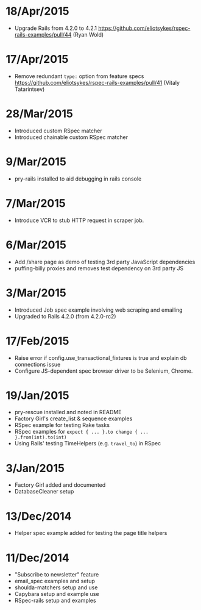 # 18/Apr/2015
- Upgrade Rails from 4.2.0 to 4.2.1 https://github.com/eliotsykes/rspec-rails-examples/pull/44 (Ryan Wold)

# 17/Apr/2015
- Remove redundant `type:` option from feature specs https://github.com/eliotsykes/rspec-rails-examples/pull/41 (Vitaly Tatarintsev)

# 28/Mar/2015
- Introduced custom RSpec matcher
- Introduced chainable custom RSpec matcher

# 9/Mar/2015
- pry-rails installed to aid debugging in rails console

# 7/Mar/2015
- Introduce VCR to stub HTTP request in scraper job.

# 6/Mar/2015
- Add /share page as demo of testing 3rd party JavaScript dependencies
- puffing-billy proxies and removes test dependency on 3rd party JS

# 3/Mar/2015
- Introduced Job spec example involving web scraping and emailing
- Upgraded to Rails 4.2.0 (from 4.2.0-rc2)

# 17/Feb/2015
- Raise error if config.use_transactional_fixtures is true and explain db connections issue
- Configure JS-dependent spec browser driver to be Selenium, Chrome.

# 19/Jan/2015
- pry-rescue installed and noted in README
- Factory Girl's create_list & sequence examples
- RSpec example for testing Rake tasks
- RSpec examples for `expect { ... }.to change { ... }.from(int).to(int)`
- Using Rails' testing TimeHelpers (e.g. `travel_to`) in RSpec

# 3/Jan/2015
- Factory Girl added and documented
- DatabaseCleaner setup

# 13/Dec/2014
- Helper spec example added for testing the page title helpers

# 11/Dec/2014
- "Subscribe to newsletter" feature
- email_spec examples and setup
- shoulda-matchers setup and use
- Capybara setup and example use
- RSpec-rails setup and examples